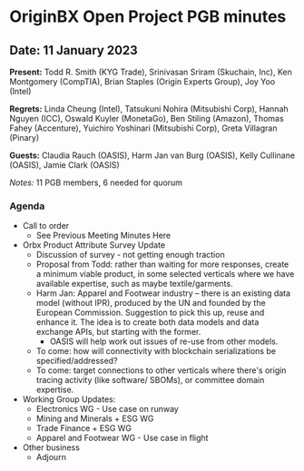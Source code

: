 # OriginBX Open Project PGB minutes

## Date: 11 January 2023

**Present:** Todd R. Smith (KYG Trade), Srinivasan Sriram (Skuchain, Inc), Ken Montgomery (CompTIA), Brian Staples (Origin Experts Group), Joy Yoo (Intel)

**Regrets:**  Linda Cheung (Intel), Tatsukuni Nohira (Mitsubishi Corp), Hannah Nguyen (ICC), Oswald Kuyler (MonetaGo), Ben Stiling (Amazon), Thomas Fahey (Accenture), Yuichiro Yoshinari (Mitsubishi Corp), Greta Villagran (Pinary)

**Guests:** Claudia Rauch (OASIS), Harm Jan van Burg (OASIS), Kelly Cullinane (OASIS), Jamie Clark (OASIS)

_Notes:_ 11 PGB members, 6 needed for quorum

### Agenda

* Call to order
  * See Previous Meeting Minutes Here
* Orbx Product Attribute Survey Update
  * Discussion of survey - not getting enough traction
  * Proposal from Todd: rather than waiting for more responses, create a minimum viable product, in some selected verticals where we have available expertise, such as maybe textile/garments.
  * Harm Jan: Apparel and Footwear industry – there is an existing data model (without IPR), produced by the UN and founded by the European Commission.   Suggestion to pick this up, reuse and enhance it. The idea is to create both data models and data exchange APIs, but starting with the former.
    * OASIS will help work out issues of re-use from other models. 	
  * To come:  how will connectivity with blockchain serializations be specified/addressed?
  * To come: target connections to other verticals where there's origin tracing activity (like software/ SBOMs), or committee domain expertise.
* Working Group Updates:
  * Electronics WG - Use case on runway
  * Mining and Minerals + ESG WG
  * Trade Finance + ESG WG
  * Apparel and Footwear WG - Use case in flight
* Other business
  * Adjourn

